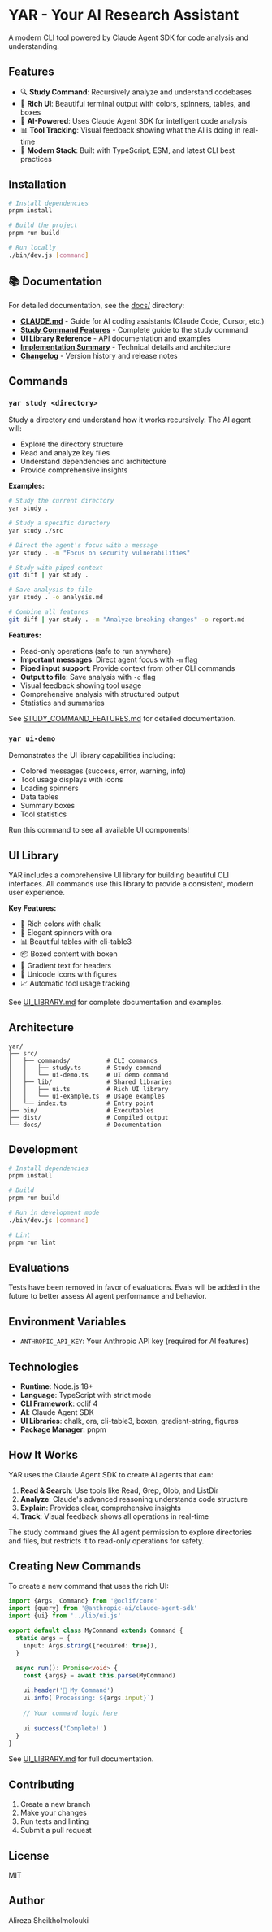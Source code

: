 # YAR - Your AI Research Assistant

A modern CLI tool powered by Claude Agent SDK for code analysis and understanding.

## Features

- 🔍 **Study Command**: Recursively analyze and understand codebases
- 🎨 **Rich UI**: Beautiful terminal output with colors, spinners, tables, and boxes
- 🤖 **AI-Powered**: Uses Claude Agent SDK for intelligent code analysis
- 📊 **Tool Tracking**: Visual feedback showing what the AI is doing in real-time
- 🎯 **Modern Stack**: Built with TypeScript, ESM, and latest CLI best practices

## Installation

```bash
# Install dependencies
pnpm install

# Build the project
pnpm run build

# Run locally
./bin/dev.js [command]
```

## 📚 Documentation

For detailed documentation, see the [docs/](./docs/) directory:

- **[CLAUDE.md](./CLAUDE.md)** - Guide for AI coding assistants (Claude Code, Cursor, etc.)
- **[Study Command Features](./docs/STUDY_COMMAND_FEATURES.md)** - Complete guide to the study command
- **[UI Library Reference](./docs/UI_LIBRARY.md)** - API documentation and examples
- **[Implementation Summary](./docs/IMPLEMENTATION_SUMMARY.md)** - Technical details and architecture
- **[Changelog](./docs/CHANGELOG.md)** - Version history and release notes

## Commands

### `yar study <directory>`

Study a directory and understand how it works recursively. The AI agent will:
- Explore the directory structure
- Read and analyze key files
- Understand dependencies and architecture
- Provide comprehensive insights

**Examples:**
```bash
# Study the current directory
yar study .

# Study a specific directory
yar study ./src

# Direct the agent's focus with a message
yar study . -m "Focus on security vulnerabilities"

# Study with piped context
git diff | yar study .

# Save analysis to file
yar study . -o analysis.md

# Combine all features
git diff | yar study . -m "Analyze breaking changes" -o report.md
```

**Features:**
- Read-only operations (safe to run anywhere)
- **Important messages**: Direct agent focus with `-m` flag
- **Piped input support**: Provide context from other CLI commands
- **Output to file**: Save analysis with `-o` flag
- Visual feedback showing tool usage
- Comprehensive analysis with structured output
- Statistics and summaries

See [STUDY_COMMAND_FEATURES.md](./docs/STUDY_COMMAND_FEATURES.md) for detailed documentation.

### `yar ui-demo`

Demonstrates the UI library capabilities including:
- Colored messages (success, error, warning, info)
- Tool usage displays with icons
- Loading spinners
- Data tables
- Summary boxes
- Tool statistics

Run this command to see all available UI components!

## UI Library

YAR includes a comprehensive UI library for building beautiful CLI interfaces. All commands use this library to provide a consistent, modern user experience.

**Key Features:**
- 🎨 Rich colors with chalk
- 🔄 Elegant spinners with ora
- 📊 Beautiful tables with cli-table3
- 📦 Boxed content with boxen
- 🌈 Gradient text for headers
- 🎯 Unicode icons with figures
- 📈 Automatic tool usage tracking

See [UI_LIBRARY.md](./docs/UI_LIBRARY.md) for complete documentation and examples.

## Architecture

```
yar/
├── src/
│   ├── commands/          # CLI commands
│   │   ├── study.ts       # Study command
│   │   └── ui-demo.ts     # UI demo command
│   ├── lib/               # Shared libraries
│   │   ├── ui.ts          # Rich UI library
│   │   └── ui-example.ts  # Usage examples
│   └── index.ts           # Entry point
├── bin/                   # Executables
├── dist/                  # Compiled output
└── docs/                  # Documentation
```

## Development

```bash
# Install dependencies
pnpm install

# Build
pnpm run build

# Run in development mode
./bin/dev.js [command]

# Lint
pnpm run lint
```

## Evaluations

Tests have been removed in favor of evaluations. Evals will be added in the future to better assess AI agent performance and behavior.

## Environment Variables

- `ANTHROPIC_API_KEY`: Your Anthropic API key (required for AI features)

## Technologies

- **Runtime**: Node.js 18+
- **Language**: TypeScript with strict mode
- **CLI Framework**: oclif 4
- **AI**: Claude Agent SDK
- **UI Libraries**: chalk, ora, cli-table3, boxen, gradient-string, figures
- **Package Manager**: pnpm

## How It Works

YAR uses the Claude Agent SDK to create AI agents that can:

1. **Read & Search**: Use tools like Read, Grep, Glob, and ListDir
2. **Analyze**: Claude's advanced reasoning understands code structure
3. **Explain**: Provides clear, comprehensive insights
4. **Track**: Visual feedback shows all operations in real-time

The study command gives the AI agent permission to explore directories and files, but restricts it to read-only operations for safety.

## Creating New Commands

To create a new command that uses the rich UI:

```typescript
import {Args, Command} from '@oclif/core'
import {query} from '@anthropic-ai/claude-agent-sdk'
import {ui} from '../lib/ui.js'

export default class MyCommand extends Command {
  static args = {
    input: Args.string({required: true}),
  }

  async run(): Promise<void> {
    const {args} = await this.parse(MyCommand)
    
    ui.header('🚀 My Command')
    ui.info(`Processing: ${args.input}`)
    
    // Your command logic here
    
    ui.success('Complete!')
  }
}
```

See [UI_LIBRARY.md](./docs/UI_LIBRARY.md) for full documentation.

## Contributing

1. Create a new branch
2. Make your changes
3. Run tests and linting
4. Submit a pull request

## License

MIT

## Author

Alireza Sheikholmolouki
